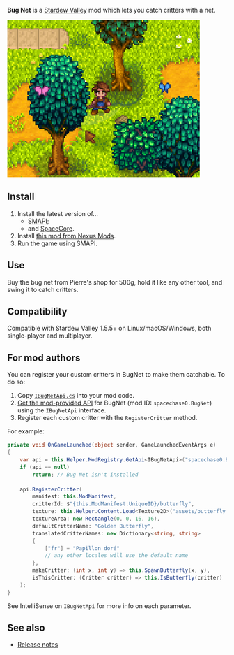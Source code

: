 ﻿**Bug Net** is a [Stardew Valley](http://stardewvalley.net/) mod which lets you catch critters with
a net.

![](screenshot.gif)

## Install
1. Install the latest version of...
   * [SMAPI](https://smapi.io);
   * and [SpaceCore](https://www.nexusmods.com/stardewvalley/mods/1348).
2. Install [this mod from Nexus Mods](http://www.nexusmods.com/stardewvalley/mods/5099).
3. Run the game using SMAPI.

## Use
Buy the bug net from Pierre's shop for 500g, hold it like any other tool, and swing it to catch
critters.

## Compatibility
Compatible with Stardew Valley 1.5.5+ on Linux/macOS/Windows, both single-player and multiplayer.

## For mod authors
You can register your custom critters in BugNet to make them catchable. To do so:

1. Copy [`IBugNetApi.cs`](../../SpaceShared/APIs/IBugNetApi.cs) into your mod code.
2. [Get the mod-provided API](https://stardewvalleywiki.com/Modding:Modder_Guide/APIs/Integrations#Mod-provided_APIs)
   for BugNet (mod ID: `spacechase0.BugNet`) using the `IBugNetApi` interface.
3. Register each custom critter with the `RegisterCritter` method.

For example:

```c#
private void OnGameLaunched(object sender, GameLaunchedEventArgs e)
{
    var api = this.Helper.ModRegistry.GetApi<IBugNetApi>("spacechase0.BugNet");
    if (api == null)
        return; // Bug Net isn't installed

    api.RegisterCritter(
        manifest: this.ModManifest,
        critterId: $"{this.ModManifest.UniqueID}/butterfly",
        texture: this.Helper.Content.Load<Texture2D>("assets/butterfly.png"),
        textureArea: new Rectangle(0, 0, 16, 16),
        defaultCritterName: "Golden Butterfly",
        translatedCritterNames: new Dictionary<string, string>
        {
            ["fr"] = "Papillon doré"
            // any other locales will use the default name
        },
        makeCritter: (int x, int y) => this.SpawnButterfly(x, y),
        isThisCritter: (Critter critter) => this.IsButterfly(critter)
    );
}
```

See IntelliSense on `IBugNetApi` for more info on each parameter.

## See also
* [Release notes](release-notes.md)
